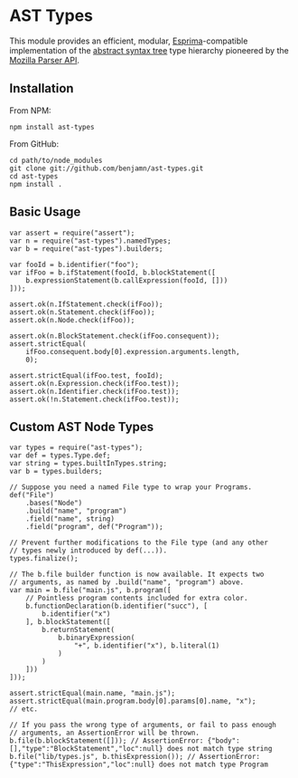 AST Types
===

This module provides an efficient, modular,
[Esprima](https://github.com/ariya/esprima)-compatible implementation of
the [abstract syntax
tree](http://en.wikipedia.org/wiki/Abstract_syntax_tree) type hierarchy
pioneered by the [Mozilla Parser
API](https://developer.mozilla.org/en-US/docs/SpiderMonkey/Parser_API).

Installation
---

From NPM:

    npm install ast-types

From GitHub:

    cd path/to/node_modules
    git clone git://github.com/benjamn/ast-types.git
    cd ast-types
    npm install .

Basic Usage
---

    var assert = require("assert");
    var n = require("ast-types").namedTypes;
    var b = require("ast-types").builders;

    var fooId = b.identifier("foo");
    var ifFoo = b.ifStatement(fooId, b.blockStatement([
        b.expressionStatement(b.callExpression(fooId, []))
    ]));

    assert.ok(n.IfStatement.check(ifFoo));
    assert.ok(n.Statement.check(ifFoo));
    assert.ok(n.Node.check(ifFoo));

    assert.ok(n.BlockStatement.check(ifFoo.consequent));
    assert.strictEqual(
        ifFoo.consequent.body[0].expression.arguments.length,
        0);

    assert.strictEqual(ifFoo.test, fooId);
    assert.ok(n.Expression.check(ifFoo.test));
    assert.ok(n.Identifier.check(ifFoo.test));
    assert.ok(!n.Statement.check(ifFoo.test));

Custom AST Node Types
---

    var types = require("ast-types");
    var def = types.Type.def;
    var string = types.builtInTypes.string;
    var b = types.builders;

    // Suppose you need a named File type to wrap your Programs.
    def("File")
        .bases("Node")
        .build("name", "program")
        .field("name", string)
        .field("program", def("Program"));

    // Prevent further modifications to the File type (and any other
    // types newly introduced by def(...)).
    types.finalize();

    // The b.file builder function is now available. It expects two
    // arguments, as named by .build("name", "program") above.
    var main = b.file("main.js", b.program([
        // Pointless program contents included for extra color.
        b.functionDeclaration(b.identifier("succ"), [
            b.identifier("x")
        ], b.blockStatement([
            b.returnStatement(
                b.binaryExpression(
                    "+", b.identifier("x"), b.literal(1)
                )
            )
        ]))
    ]));

    assert.strictEqual(main.name, "main.js");
    assert.strictEqual(main.program.body[0].params[0].name, "x");
    // etc.

    // If you pass the wrong type of arguments, or fail to pass enough
    // arguments, an AssertionError will be thrown.
    b.file(b.blockStatement([])); // AssertionError: {"body":[],"type":"BlockStatement","loc":null} does not match type string
    b.file("lib/types.js", b.thisExpression()); // AssertionError: {"type":"ThisExpression","loc":null} does not match type Program
